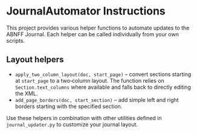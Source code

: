 # JournalAutomator Instructions

This project provides various helper functions to automate updates to the ABNFF Journal. Each helper can be called individually from your own scripts.

## Layout helpers

- `apply_two_column_layout(doc, start_page)` – convert sections starting at `start_page` to a two‑column layout. The function relies on `Section.text_columns` where available and falls back to directly editing the XML.
- `add_page_borders(doc, start_section)` – add simple left and right borders starting with the specified section.

Use these helpers in combination with other utilities defined in `journal_updater.py` to customize your journal layout.
